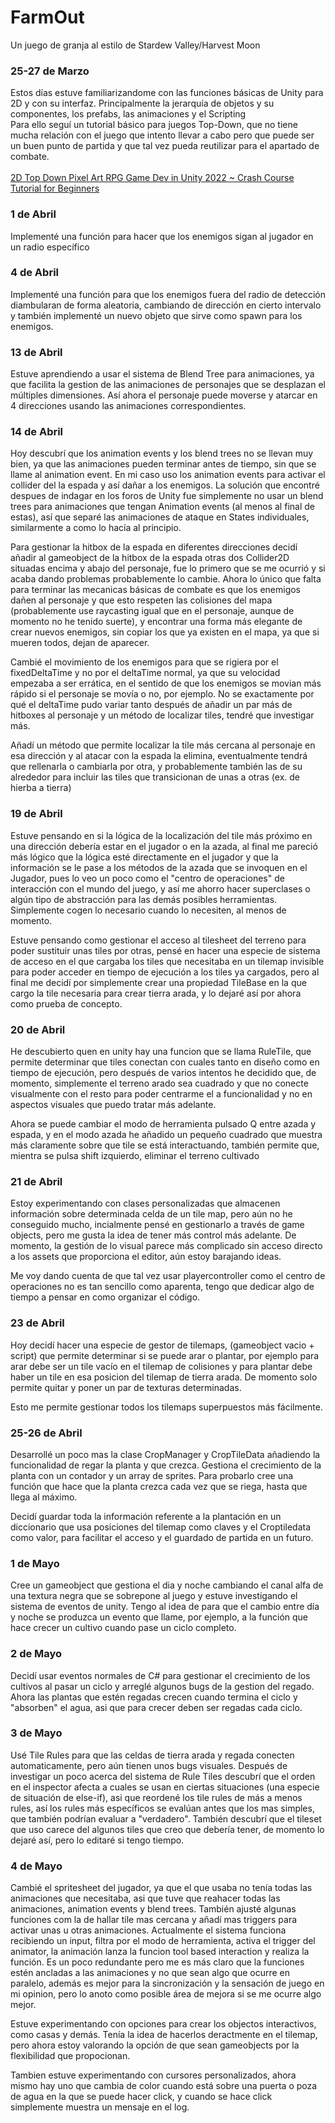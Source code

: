 # FarmOut
Un juego de granja al estilo de Stardew Valley/Harvest Moon

### 25-27 de Marzo
Estos días estuve familiarizandome con las funciones básicas de Unity para 2D y con su interfaz. Principalmente la jerarquía de objetos y su componentes, los prefabs, las animaciones y el Scripting<br>
Para ello seguí un tutorial básico para juegos Top-Down, que no tiene mucha relación con el juego que intento llevar a cabo pero que puede ser un buen punto de partida y que tal vez pueda reutilizar para el apartado de combate.<br>
<br>
[2D Top Down Pixel Art RPG Game Dev in Unity 2022 ~ Crash Course Tutorial for Beginners](https://www.youtube.com/watch?v=7iYWpzL9GkM)

### 1 de Abril
Implementé una función para hacer que los enemigos sigan al jugador en un radio específico

### 4 de Abril
Implementé una función para que los enemigos fuera del radio de detección diambularan de forma aleatoria, cambiando de dirección en cierto intervalo y también implementé un nuevo objeto que sirve como spawn para los enemigos.

### 13 de Abril
Estuve aprendiendo a usar el sistema de Blend Tree para animaciones, ya que facilita la gestion de las animaciones de personajes que se desplazan el múltiples dimensiones. Así ahora el personaje puede moverse y atarcar en 4 direcciones usando las animaciones correspondientes.

### 14 de Abril
Hoy descubrí que los animation events y los blend trees no se llevan muy bien, ya que las animaciones pueden terminar antes de tiempo, sin que se llame al animation event. En mi caso uso los animation events para activar el collider del la espada y así dañar a los enemigos. La solución que encontré despues de indagar en los foros de Unity fue simplemente no usar un blend trees para animaciones que tengan Animation events (al menos al final de estas), así que separé las animaciones de ataque en States individuales, similarmente a como lo hacía al principio.

Para gestionar la hitbox de la espada en diferentes direcciones decidí añadir al gameobject de la hitbox de la espada otras dos Collider2D situadas encima y abajo del personaje, fue lo primero que se me ocurrió y si acaba dando problemas probablemente lo cambie. Ahora lo único que falta para terminar las mecanicas básicas de combate es que los enemigos dañen al personaje y que esto respeten las colisiones del mapa (probablemente use raycasting igual que en el personaje, aunque de momento no he tenido suerte), y encontrar una forma más elegante de crear nuevos enemigos, sin copiar los que ya existen en el mapa, ya que si mueren todos, dejan de aparecer.

Cambié el movimiento de los enemigos para que se rigiera por el fixedDeltaTime y no por el deltaTime normal, ya que su velocidad empezaba a ser errática, en el sentido de que los enemigos se movian más rápido si el personaje se movía o no, por ejemplo. No se exactamente por qué el deltaTime pudo variar tanto después de añadir un par más de hitboxes al personaje y un método de localizar tiles, tendré que investigar más.

Añadí un método que permite localizar la tile más cercana al personaje en esa dirección y al atacar con la espada la elimina, eventualmente tendrá que rellenarla o cambiarla por otra, y probablemente también las de su alrededor para incluir las tiles que transicionan de unas a otras (ex. de hierba a tierra)

### 19 de Abril

Estuve pensando en si la lógica de la localización del tile más próximo en una dirección debería estar en el jugador o en la azada, al final me pareció más lógico que la lógica esté directamente en el jugador y que la información se le pase a los métodos de la azada que se invoquen en el Jugador, pues lo veo un poco como el "centro de operaciones" de interacción con el mundo del juego, y así me ahorro hacer superclases o algún tipo de abstracción para las demás posibles herramientas. Simplemente cogen lo necesario cuando lo necesiten, al menos de momento.

Estuve pensando como gestionar el acceso al tilesheet del terreno para poder sustituir unas tiles por otras, pensé en hacer una especie de sistema de acceso en el que cargaba los tiles que necesitaba en un tilemap invisible para poder acceder en tiempo de ejecución a los tiles ya cargados, pero al final me decidí por simplemente crear una propiedad TileBase en la que cargo la tile necesaria para crear tierra arada, y lo dejaré así por ahora como prueba de concepto.

### 20 de Abril

He descubierto quen en unity hay una funcion que se llama RuleTile, que permite determinar que tiles conectan con cuales tanto en diseño como en tiempo de ejecución, pero después de varios intentos he decidido que, de momento, simplemente el terreno arado sea cuadrado y que no conecte visualmente con el resto para poder centrarme el a funcionalidad y no en aspectos visuales que puedo tratar más adelante.

Ahora se puede cambiar el modo de herramienta pulsado Q entre azada y espada, y en el modo azada he añadido un pequeño cuadrado que muestra más claramente sobre que tile se está interactuando, también permite que, mientra se pulsa shift izquierdo, eliminar el terreno cultivado

### 21 de Abril
Estoy experimentando con clases personalizadas que almacenen información sobre determinada celda de un tile map, pero aún no he conseguido mucho, incialmente pensé en gestionarlo a través de game objects, pero me gusta la idea de tener más control más adelante.
De momento, la gestión de lo visual parece más complicado sin acceso directo a los assets que proporciona el editor, aún estoy barajando ideas.

Me voy dando cuenta de que tal vez usar playercontroller como el centro de operaciones no es tan sencillo como aparenta, tengo que dedicar algo de tiempo a pensar en como organizar el código.

### 23 de Abril
Hoy decidí hacer una especie de gestor de tilemaps, (gameobject vacio + script) que permite determinar si se puede arar o plantar, por ejemplo para arar debe ser un tile vacío en el tilemap de colisiones y para plantar debe haber un tile en esa posicion del tilemap de tierra arada. De momento solo permite quitar y poner un par de texturas determinadas.

Esto me permite gestionar todos los tilemaps superpuestos más fácilmente.


### 25-26 de Abril
Desarrollé un poco mas la clase CropManager y CropTileData añadiendo la funcionalidad de regar la planta y que crezca. Gestiona el crecimiento de la planta con un contador y un array de sprites. 
Para probarlo cree una función que hace que la planta crezca cada vez que se riega, hasta que llega al máximo.

Decidí guardar toda la información referente a la plantación en un diccionario que usa posiciones del tilemap como claves y el Croptiledata como valor, para facilitar el acceso y el guardado de partida en un futuro.

### 1 de Mayo
Cree un gameobject que gestiona el dia y noche cambiando el canal alfa de una textura negra que se sobrepone al juego y estuve investigando el sistema de eventos de unity. Tengo al idea de para que el cambio entre día y noche se produzca un evento que llame, por ejemplo, a la función que hace crecer un cultivo cuando pase un ciclo completo.

### 2 de Mayo
Decidí usar eventos normales de C# para gestionar el crecimiento de los cultivos al pasar un ciclo y arreglé algunos bugs de la gestion del regado.
Ahora las plantas que estén regadas crecen cuando termina el ciclo y "absorben" el agua, asi que para crecer deben ser regadas cada ciclo.

### 3 de Mayo
Usé Tile Rules para que las celdas de tierra arada y regada conecten automaticamente, pero aún tienen unos bugs visuales.
Después de investigar un poco acerca del sistema de Rule Tiles descubrí que el orden en el inspector afecta a cuales se usan en ciertas situaciones (una especie de situación de else-if), asi que reordené los tile rules de más a menos rules, así los rules más específicos se evalúan antes que los mas simples, que también podrían evaluar a "verdadero". También descubrí que el tileset que uso carece del algunos tiles que creo que debería tener, de momento lo dejaré así, pero lo editaré si tengo tiempo.

### 4 de Mayo
Cambié el spritesheet del jugador, ya que el que usaba no tenía todas las animaciones que necesitaba, asi que tuve que reahacer todas las animaciones, animation events y blend trees. También ajusté algunas funciones com la de hallar tile mas cercana y añadí mas triggers para activar unas u otras animaciones. Actualmente el sistema funciona recibiendo un input, filtra por el modo de herramienta, activa el trigger del animator, la animación lanza la funcion tool based interaction y realiza la función. Es un poco redundante pero me es más claro que la funciones estén ancladas a las animaciones y no que sean algo que ocurre en paralelo, además es mejor para la sincronización y la sensación de juego en mi opinion, pero lo anoto como posible área de mejora si se me ocurre algo mejor.

Estuve experimentando con opciones para crear los objectos interactivos, como casas y demás. Tenía la idea de hacerlos deractmente en el tilemap, pero ahora estoy valorando la opción de que sean gameobjects por la flexibilidad que propocionan.

Tambien estuve experimentando con cursores personalizados, ahora mismo hay uno que cambia de color cuando está sobre una puerta o poza de agua en la que se puede hacer click, y cuando se hace click simplemente muestra un mensaje en el log.